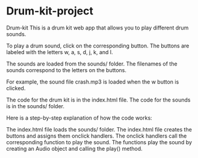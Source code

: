 # Drum-kit-project
Drum-kit
This is a drum kit web app that allows you to play different drum sounds.

To play a drum sound, click on the corresponding button. The buttons are labeled with the letters w, a, s, d, j, k, and l.

The sounds are loaded from the sounds/ folder. The filenames of the sounds correspond to the letters on the buttons.

For example, the sound file crash.mp3 is loaded when the w button is clicked.

The code for the drum kit is in the index.html file. The code for the sounds is in the sounds/ folder.

Here is a step-by-step explanation of how the code works:

The index.html file loads the sounds/ folder.
The index.html file creates the buttons and assigns them onclick handlers.
The onclick handlers call the corresponding function to play the sound.
The functions play the sound by creating an Audio object and calling the play() method.
